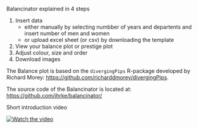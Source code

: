 Balancinator explained in 4 steps

1. Insert data
    - either manually by selecting numbber of years and departents and insert number of men and women
    - or upload excel sheet (or csv) by downloading the template
2. View your balance plot or prestige plot 
3. Adjust colour, size and order
4. Download images 

The Balance plot is based on the `divergingPips` R-package developed by Richard Morey: https://github.com/richarddmorey/divergingPips.

The source code of the Balancinator is located at: https://github.com/ihrke/balancinator/


Short introduction video

[![Watch the video](https://intranett.uit.no/Content/709268/cache=1605876782000/Screenshot+2020-11-20+at+13.51.05.png)](https://mediasite.uit.no/Mediasite/Play/446385c0f55748cab69a14fa1ed735541d)


